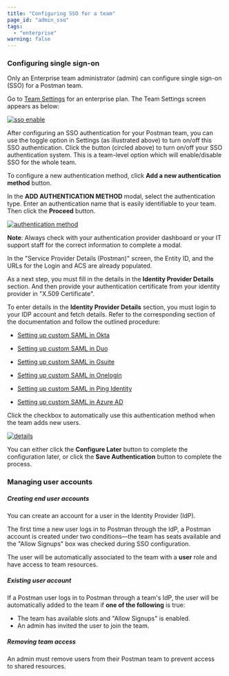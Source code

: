 ```yaml
---
title: "Configuring SSO for a team"
page_id: "admin_sso"
tags: 
  - "enterprise"
warning: false
---
```


### Configuring single sign-on

Only an Enterprise team administrator (admin) can configure single sign-on (SSO) for a Postman team.

Go to [Team Settings](https://app.getpostman.com/dashboard/teams/edit) for an enterprise plan. The Team Settings screen appears as below:

[![sso enable](https://s3.amazonaws.com/postman-static-getpostman-com/postman-docs/SSO_AdminEnable1.png)](https://s3.amazonaws.com/postman-static-getpostman-com/postman-docs/SSO_AdminEnable1.png)

After configuring an SSO authentication for your Postman team, you can use the toggle option in Settings (as illustrated above) to turn on/off this SSO authentication. Click the button (circled above) to turn on/off your SSO authentication system. This is a team-level option which will enable/disable SSO for the whole team.

To configure a new authentication method, click **Add a new authentication method** button.

In the **ADD AUTHENTICATION METHOD** modal, select the authentication type. Enter an authentication name that is easily identifiable to your team. Then click the **Proceed** button.

[![authentication method](https://s3.amazonaws.com/postman-static-getpostman-com/postman-docs/ENT-add-authentication-method-2.png)](https://s3.amazonaws.com/postman-static-getpostman-com/postman-docs/ENT-add-authentication-method-2.png)

**Note**: Always check with your authentication provider dashboard or your IT support staff for the correct information to complete a modal. 

In the "Service Provider Details (Postman)" screen, the Entity ID, and the URLs for the Login and ACS are already populated. 

As a next step, you must fill in the details in the **Identity Provider Details** section. And then provide your authentication certificate from your identity provider in "X.509 Certificate". 

To enter details in the **Identity Provider Details** section, you must login to your IDP account and fetch details. Refer to the corresponding section of the documentation and follow the outlined procedure:

* [Setting up custom SAML in Okta]()

* [Setting up custom SAML in Duo]()

* [Setting up custom SAML in Gsuite]()

* [Setting up custom SAML in Onelogin]()

* [Setting up custom SAML in Ping Identity]()

* [Setting up custom SAML in Azure AD]()











Click the checkbox to automatically use this authentication method when the team adds new users.

[![details](https://s3.amazonaws.com/postman-static-getpostman-com/postman-docs/Okta-IDP-Details.png)](https://s3.amazonaws.com/postman-static-getpostman-com/postman-docs/ENT-identity-provider-details.png)

You can either click the **Configure Later** button to complete the configuration later, or click the **Save Authentication** button to complete the process.

### Managing user accounts

##### **Creating end user accounts**

You can create an account for a user in the Identity Provider (IdP).

The first time a new user logs in to Postman through the IdP, a Postman account is created under two conditions—the team has seats available and the "Allow Signups" box was checked during SSO configuration. 

The user will be automatically associated to the team with a **user** role and have access to team resources.

##### **Existing user account**

If a Postman user logs in to Postman through a team's IdP, the user will be automatically added to the team if **one of the following** is true:
   
   *   The team has available slots and "Allow Signups" is enabled.
   *   An admin has invited the user to join the team.

##### **Removing team access**

An admin must remove users from their Postman team to prevent access to shared resources.

